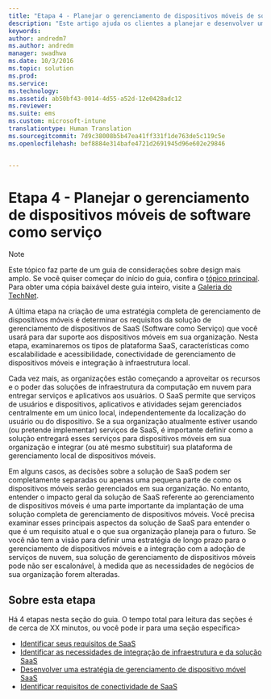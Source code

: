 ```yaml
---
title: "Etapa 4 - Planejar o gerenciamento de dispositivos móveis de software como serviço"
description: "Este artigo ajuda os clientes a planejar e desenvolver um software como serviço para gerenciamento de dispositivo móvel usando a solução Microsoft Enterprise Mobility + Security."
keywords: 
author: andredm7
ms.author: andredm
manager: swadhwa
ms.date: 10/3/2016
ms.topic: solution
ms.prod: 
ms.service: 
ms.technology: 
ms.assetid: ab50bf43-0014-4d55-a52d-12e0428adc12
ms.reviewer: 
ms.suite: ems
ms.custom: microsoft-intune
translationtype: Human Translation
ms.sourcegitcommit: 7d9c38008b5b47ea41ff331f1de763de5c119c5e
ms.openlocfilehash: bef8884e314bafe4721d2691945d96e602e29846


---
```


# <a name="step-4---plan-for-software-as-a-service-mobile-device-management"></a>Etapa 4 - Planejar o gerenciamento de dispositivos móveis de software como serviço

>[!NOTE]
>Este tópico faz parte de um guia de considerações sobre design mais amplo. Se você quiser começar do início do guia, confira o [tópico principal](mdm-design-considerations-guide.md). Para obter uma cópia baixável deste guia inteiro, visite a [Galeria do TechNet](https://gallery.technet.microsoft.com/Mobile-Device-Management-7d401582).

A última etapa na criação de uma estratégia completa de gerenciamento de dispositivos móveis é determinar os requisitos da solução de gerenciamento de dispositivos de SaaS (Software como Serviço) que você usará para dar suporte aos dispositivos móveis em sua organização. Nesta etapa, examinaremos os tipos de plataforma SaaS, características como escalabilidade e acessibilidade, conectividade de gerenciamento de dispositivos móveis e integração à infraestrutura local.

Cada vez mais, as organizações estão começando a aproveitar os recursos e o poder das soluções de infraestrutura da computação em nuvem para entregar serviços e aplicativos aos usuários. O SaaS permite que serviços de usuários e dispositivos, aplicativos e atividades sejam gerenciados centralmente em um único local, independentemente da localização do usuário ou do dispositivo. Se a sua organização atualmente estiver usando (ou pretende implementar) serviços de SaaS, é importante definir como a solução entregará esses serviços para dispositivos móveis em sua organização e integrar (ou até mesmo substituir) sua plataforma de gerenciamento local de dispositivos móveis. 

Em alguns casos, as decisões sobre a solução de SaaS podem ser completamente separadas ou apenas uma pequena parte de como os dispositivos móveis serão gerenciados em sua organização. No entanto, entender o impacto geral da solução de SaaS referente ao gerenciamento de dispositivos móveis é uma parte importante da implantação de uma solução completa de gerenciamento de dispositivos móveis. </para><para>Você precisa examinar esses principais aspectos da solução de SaaS para entender o que é um requisito atual e o que sua organização planeja para o futuro. Se você não tem a visão para definir uma estratégia de longo prazo para o gerenciamento de dispositivos móveis e a integração com a adoção de serviços de nuvem, sua solução de gerenciamento de dispositivos móveis pode não ser escalonável, à medida que as necessidades de negócios de sua organização forem alteradas.

## <a name="about-this-step"></a>Sobre esta etapa

Há 4 etapas nesta seção do guia. O tempo total para leitura das seções é de cerca de XX minutos, ou você pode ir para uma seção específica>

- [Identificar seus requisitos de SaaS](mdm-identify-saas-requirements.md)
- [Identificar as necessidades de integração de infraestrutura e da solução SaaS](mdm-identify-saas-solution-infrastructure-integration-needs.md)
- [Desenvolver uma estratégia de gerenciamento de dispositivo móvel SaaS](mdm-develop-saas-mdm-strategy.md)
- [Identificar requisitos de conectividade de SaaS](mdm-identify-saas-connectivity-requirements.md)



<!--HONumber=Nov16_HO4-->


